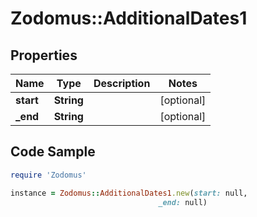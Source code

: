 # Zodomus::AdditionalDates1

## Properties

Name | Type | Description | Notes
------------ | ------------- | ------------- | -------------
**start** | **String** |  | [optional] 
**_end** | **String** |  | [optional] 

## Code Sample

```ruby
require 'Zodomus'

instance = Zodomus::AdditionalDates1.new(start: null,
                                 _end: null)
```



